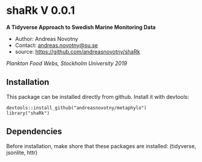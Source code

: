 # shaRk V 0.0.1
**A Tidyverse Approach to Swedish Marine Monitoring Data**


- Author: Andreas Novotny
- Contact: andreas.novotny@su.se
- source: https://github.com/andreasnovotny/shaRk

*Plankton Food Webs, Stockholm University 2019*

## Installation

This package can be installed directly from github. Install it with devtools:

```
devtools::install_github("andreasnovotny/metaphylo")
library("shaRk")
```

## Dependencies

Before installation, make shore that these packages are installed:
(tidyverse, jsonlite, httr)
